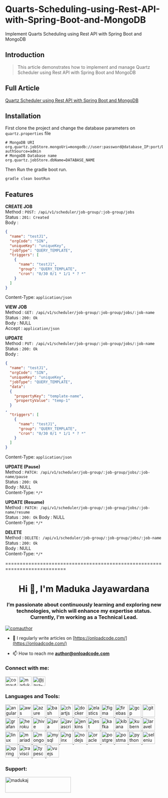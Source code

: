 # Quarts-Scheduling-using-Rest-API-with-Spring-Boot-and-MongoDB
Implement Quarts Scheduling using Rest API with Spring Boot and MongoDB 


## Introduction

> This article demonstrates how to implement and manage Quartz Scheduler using Rest API with Spring Boot and MongoDB


## Full Article
[Quartz Scheduler using Rest API with Spring Boot and MongoDB](https://onloadcode.com/quartz-scheduler-using-rest-api-with-spring-boot-and-mongodb/)


## Installation

First clone the project and change the database parameters on `quartz.properties` file

```properties
# MongoDB URI
org.quartz.jobStore.mongoUri=mongodb://user:password@database_IP:port/DATABASE_NAME?authSource=admin
# MongoDB Database name
org.quartz.jobStore.dbName=DATABASE_NAME
```
Then Run the gradle boot run.
```groovy
gradle clean bootRun
```

## Features
**CREATE JOB**  
Method      : `POST: /api/v1/scheduler/job-group/:job-group/jobs`  
Status      : `201: Created`  
Body        :
```json
{
  "name": "testJ1",
  "orgCode": "SIN",
  "uniqueKey": "uniqueKey",
  "jobType": "QUERY_TEMPLATE",
  "triggers": [
    {
      "name": "testJ1",
      "group": "QUERY_TEMPLATE",
      "cron": "0/30 0/1 * 1/1 * ? *"
    }
  ]
}
```
Content-Type: `application/json`

**VIEW JOB**  
Method      : `GET: /api/v1/scheduler/job-group/:job-group/jobs/:job-name`  
Status      : `200: Ok`  
Body        : NULL  
Accept      : `application/json`

**UPDATE**  
Method      : `PUT: /api/v1/scheduler/job-group/:job-group/jobs/:job-name`  
Status      : `200: Ok`   
Body        :
```json
{
  "name": "testJ1",
  "orgCode": "SIN",
  "uniqueKey": "uniqueKey",
  "jobType": "QUERY_TEMPLATE",
  "data":
  {
    "propertyKey": "template-name",
    "propertyValue": "temp-1"
  }
,
  "triggers": [
    {
      "name": "testJ1",
      "group": "QUERY_TEMPLATE",
      "cron": "0/30 0/1 * 1/1 * ? *"
    }
  ]
}
```
Content-Type: `application/json`

**UPDATE (Pause)**  
Method      : `PATCH: /api/v1/scheduler/job-group/:job-group/jobs/:job-name/pause`  
Status      : `200: Ok`   
Body        : NULL  
Content-Type: `*/*`

**UPDATE (Resume)**  
Method      : `PATCH: /api/v1/scheduler/job-group/:job-group/jobs/:job-name/resume`  
Status      : `200: Ok`
Body        : NULL  
Content-Type: `*/*`

**DELETE**  
Method      : `DELETE: /api/v1/scheduler/job-group/:job-group/jobs/:job-name`  
Status      : `200: Ok`  
Body        : NULL  
Content-Type: `*/*`

===========================================================================
<h1 align="center">Hi 👋, I'm Maduka Jayawardana</h1>
<h3 align="center">I’m passionate about continuously learning and exploring new technologies, which will enhance my expertise status. Currently, I'm working as a Technical Lead.</h3>

<p align="left"> <a href="https://twitter.com/comauthor" target="blank"><img src="https://img.shields.io/twitter/follow/comauthor?logo=twitter&style=for-the-badge" alt="comauthor" /></a> </p>

- 📝 I regularly write articles on [https://onloadcode.com/](https://onloadcode.com/)

- 📫 How to reach me **author@onloadcode.com**

<h3 align="left">Connect with me:</h3>
<p align="left">
<a href="https://twitter.com/comauthor" target="blank"><img align="center" src="https://cdn.jsdelivr.net/npm/simple-icons@3.0.1/icons/twitter.svg" alt="comauthor" height="30" width="40" /></a>
<a href="https://linkedin.com/in/madukaj" target="blank"><img align="center" src="https://cdn.jsdelivr.net/npm/simple-icons@3.0.1/icons/linkedin.svg" alt="madukaj" height="30" width="40" /></a>
<a href="https://medium.com/@jaya-maduka" target="blank"><img align="center" src="https://cdn.jsdelivr.net/npm/simple-icons@3.0.1/icons/medium.svg" alt="@jaya-maduka" height="30" width="40" /></a>
</p>

<h3 align="left">Languages and Tools:</h3>
<p align="left"> <a href="https://angular.io" target="_blank"> <img src="https://devicons.github.io/devicon/devicon.git/icons/angularjs/angularjs-original.svg" alt="angularjs" width="40" height="40"/> </a> <a href="https://aws.amazon.com" target="_blank"> <img src="https://devicons.github.io/devicon/devicon.git/icons/amazonwebservices/amazonwebservices-original-wordmark.svg" alt="aws" width="40" height="40"/> </a> <a href="https://azure.microsoft.com/en-in/" target="_blank"> <img src="https://www.vectorlogo.zone/logos/microsoft_azure/microsoft_azure-icon.svg" alt="azure" width="40" height="40"/> </a> <a href="https://www.gnu.org/software/bash/" target="_blank"> <img src="https://www.vectorlogo.zone/logos/gnu_bash/gnu_bash-icon.svg" alt="bash" width="40" height="40"/> </a> <a href="https://www.chartjs.org" target="_blank"> <img src="https://www.chartjs.org/media/logo-title.svg" alt="chartjs" width="40" height="40"/> </a> <a href="https://www.docker.com/" target="_blank"> <img src="https://devicons.github.io/devicon/devicon.git/icons/docker/docker-original-wordmark.svg" alt="docker" width="40" height="40"/> </a> <a href="https://www.elastic.co" target="_blank"> <img src="https://www.vectorlogo.zone/logos/elastic/elastic-icon.svg" alt="elasticsearch" width="40" height="40"/> </a> <a href="https://www.figma.com/" target="_blank"> <img src="https://www.vectorlogo.zone/logos/figma/figma-icon.svg" alt="figma" width="40" height="40"/> </a> <a href="https://firebase.google.com/" target="_blank"> <img src="https://www.vectorlogo.zone/logos/firebase/firebase-icon.svg" alt="firebase" width="40" height="40"/> </a> <a href="https://cloud.google.com" target="_blank"> <img src="https://www.vectorlogo.zone/logos/google_cloud/google_cloud-icon.svg" alt="gcp" width="40" height="40"/> </a> <a href="https://git-scm.com/" target="_blank"> <img src="https://www.vectorlogo.zone/logos/git-scm/git-scm-icon.svg" alt="git" width="40" height="40"/> </a> <a href="https://grafana.com" target="_blank"> <img src="https://www.vectorlogo.zone/logos/grafana/grafana-icon.svg" alt="grafana" width="40" height="40"/> </a> <a href="https://heroku.com" target="_blank"> <img src="https://www.vectorlogo.zone/logos/heroku/heroku-icon.svg" alt="heroku" width="40" height="40"/> </a> <a href="https://hive.apache.org/" target="_blank"> <img src="https://www.vectorlogo.zone/logos/apache_hive/apache_hive-icon.svg" alt="hive" width="40" height="40"/> </a> <a href="https://www.java.com" target="_blank"> <img src="https://devicons.github.io/devicon/devicon.git/icons/java/java-original-wordmark.svg" alt="java" width="40" height="40"/> </a> <a href="https://developer.mozilla.org/en-US/docs/Web/JavaScript" target="_blank"> <img src="https://devicons.github.io/devicon/devicon.git/icons/javascript/javascript-original.svg" alt="javascript" width="40" height="40"/> </a> <a href="https://www.jenkins.io" target="_blank"> <img src="https://www.vectorlogo.zone/logos/jenkins/jenkins-icon.svg" alt="jenkins" width="40" height="40"/> </a> <a href="https://jestjs.io" target="_blank"> <img src="https://www.vectorlogo.zone/logos/jestjsio/jestjsio-icon.svg" alt="jest" width="40" height="40"/> </a> <a href="https://kafka.apache.org/" target="_blank"> <img src="https://www.vectorlogo.zone/logos/apache_kafka/apache_kafka-icon.svg" alt="kafka" width="40" height="40"/> </a> <a href="https://www.elastic.co/kibana" target="_blank"> <img src="https://www.vectorlogo.zone/logos/elasticco_kibana/elasticco_kibana-icon.svg" alt="kibana" width="40" height="40"/> </a> <a href="https://kubernetes.io" target="_blank"> <img src="https://www.vectorlogo.zone/logos/kubernetes/kubernetes-icon.svg" alt="kubernetes" width="40" height="40"/> </a> <a href="https://laravel.com/" target="_blank"> <img src="https://devicons.github.io/devicon/devicon.git/icons/laravel/laravel-plain-wordmark.svg" alt="laravel" width="40" height="40"/> </a> <a href="https://www.linux.org/" target="_blank"> <img src="https://devicons.github.io/devicon/devicon.git/icons/linux/linux-original.svg" alt="linux" width="40" height="40"/> </a> <a href="https://mariadb.org/" target="_blank"> <img src="https://www.vectorlogo.zone/logos/mariadb/mariadb-icon.svg" alt="mariadb" width="40" height="40"/> </a> <a href="https://www.mongodb.com/" target="_blank"> <img src="https://devicons.github.io/devicon/devicon.git/icons/mongodb/mongodb-original-wordmark.svg" alt="mongodb" width="40" height="40"/> </a> <a href="https://www.mysql.com/" target="_blank"> <img src="https://devicons.github.io/devicon/devicon.git/icons/mysql/mysql-original-wordmark.svg" alt="mysql" width="40" height="40"/> </a> <a href="https://www.nginx.com" target="_blank"> <img src="https://devicons.github.io/devicon/devicon.git/icons/nginx/nginx-original.svg" alt="nginx" width="40" height="40"/> </a> <a href="https://nodejs.org" target="_blank"> <img src="https://devicons.github.io/devicon/devicon.git/icons/nodejs/nodejs-original-wordmark.svg" alt="nodejs" width="40" height="40"/> </a> <a href="https://www.oracle.com/" target="_blank"> <img src="https://devicons.github.io/devicon/devicon.git/icons/oracle/oracle-original.svg" alt="oracle" width="40" height="40"/> </a> <a href="https://www.postgresql.org" target="_blank"> <img src="https://devicons.github.io/devicon/devicon.git/icons/postgresql/postgresql-original-wordmark.svg" alt="postgresql" width="40" height="40"/> </a> <a href="https://postman.com" target="_blank"> <img src="https://www.vectorlogo.zone/logos/getpostman/getpostman-icon.svg" alt="postman" width="40" height="40"/> </a> <a href="https://www.python.org" target="_blank"> <img src="https://devicons.github.io/devicon/devicon.git/icons/python/python-original.svg" alt="python" width="40" height="40"/> </a> <a href="https://www.selenium.dev" target="_blank"> <img src="https://raw.githubusercontent.com/detain/svg-logos/780f25886640cef088af994181646db2f6b1a3f8/svg/selenium-logo.svg" alt="selenium" width="40" height="40"/> </a> <a href="https://spring.io/" target="_blank"> <img src="https://www.vectorlogo.zone/logos/springio/springio-icon.svg" alt="spring" width="40" height="40"/> </a> <a href="https://travis-ci.org" target="_blank"> <img src="https://www.vectorlogo.zone/logos/travis-ci/travis-ci-icon.svg" alt="travisci" width="40" height="40"/> </a> <a href="https://www.typescriptlang.org/" target="_blank"> <img src="https://devicons.github.io/devicon/devicon.git/icons/typescript/typescript-original.svg" alt="typescript" width="40" height="40"/> </a> <a href="https://vuejs.org/" target="_blank"> <img src="https://devicons.github.io/devicon/devicon.git/icons/vuejs/vuejs-original-wordmark.svg" alt="vuejs" width="40" height="40"/> </a> </p>

<h3 align="left">Support:</h3>
<p><a href="https://www.buymeacoffee.com/madukaj"> <img align="left" src="https://cdn.buymeacoffee.com/buttons/v2/default-yellow.png" height="50" width="210" alt="madukaj" /></a></p><br><br>
